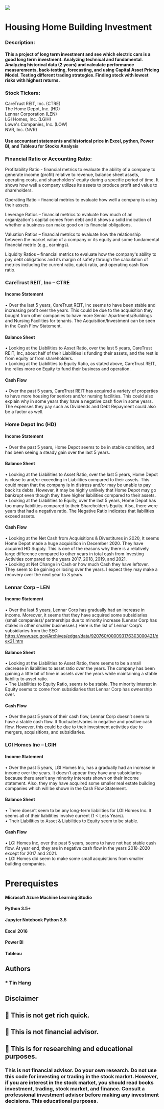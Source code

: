 
<img src="HomesInvestment.PNG">

# Housing Home Building Investment

### Description:
#### This a project of long term investment and see which electric cars is a good long term investment. Analyzing technical and fundamental. Analyzing historical data (2 years) and calculate performance measurements, back-testing, forecasting, and using Capital Asset Pricing Model. Testing different trading strategies. Finding stock with lowest risks with highest returns. 

### Stock Tickers:  
CareTrust REIT, Inc. (CTRE)   
The Home Depot, Inc. (HD)   
Lennar Corporation (LEN)   
LGI Homes, Inc. (LGIH)   
Lowe's Companies, Inc. (LOW)  
NVR, Inc. (NVR)  

#### Use accountant statements and historical price in Excel, python, Power BI, and Tableau for Stocks Analysis

### Financial Ratio or Accounting Ratio:  

Profitability Ratio - financial metrics to evaluate the ability of a company to generate income (profit) relative to revenue, balance sheet assets, operating costs, and shareholders’ equity during a specific period of time. It shows how well a company utilizes its assets to produce profit and value to shareholders.  

Operating Ratio – financial metrics to evaluate how well a company is using their assets.  

Leverage Ratios – financial metrics to evaluate how much of an organization's capital comes from debt and it shows a solid indication of whether a business can make good on its financial obligations.  

Valuation Ratios – financial metrics to evaluate how the relationship between the market value of a company or its equity and some fundamental financial metric (e.g., earnings).  

Liquidity Ratios – financial metrics to evaluate how the company's ability to pay debt obligations and its margin of safety through the calculation of metrics including the current ratio, quick ratio, and operating cash flow ratio.   


### CareTrust REIT, Inc – CTRE  
#### Income Statement  
•	Over the last 5 years, CareTrust REIT, Inc seems to have been stable and increasing profit over the years. This could be due to the acquisition they bought from other companies to have more Senior Apartments/Buildings and Nursing Facilities for tenants. The Acquisition/Investment can be seen in the Cash Flow Statement.  
#### Balance Sheet  
•	Looking at the Liabilities to Asset Ratio, over the last 5 years, CareTrust REIT, Inc, about half of their Liabilities is funding their assets, and the rest is from equity or from shareholders.   
•	Looking at the Liabilities to Equity Ratio, as stated above, CareTrust REIT, Inc relies more on Equity to fund their business and operation.  
#### Cash Flow  
•	Over the past 5 years, CareTrust REIT has acquired a variety of properties to have more housing for seniors and/or nursing facilities. This could also explain why in some years they have a negative cash flow in some years. The expenses they pay such as Dividends and Debt Repayment could also be a factor as well.  

### Home Depot Inc (HD)
#### Income Statement  
•	Over the past 5 years, Home Depot seems to be in stable condition, and has been seeing a steady gain over the last 5 years.   
#### Balance Sheet  
•	Looking at the Liabilities to Asset Ratio, over the last 5 years, Home Depot is close to and/or exceeding in Liabilities compared to their assets. This could mean that the company is in distress and/or may be unable to pay back its debts. However, it may be highly unlikely that Home Depot may go bankrupt even though they have higher liabilities compared to their assets.   
•	Looking at the Liabilities to Equity, over the last 5 years, Home Depot has too many liabilities compared to their Shareholder’s Equity. Also, there were years that had a negative ratio. The Negative Ratio indicates that liabilities exceed assets.  
#### Cash Flow  
•	Looking at the Net Cash from Acquisitions & Divestitures in 2020, It seems Home Depot made a huge acquisition in December 2020. They have acquired HD Supply. This is one of the reasons why there is a relatively large difference compared to other years in total cash from Investing Activities compared to the years 2017, 2018, 2019, and 2021.  
•	Looking at Net Change in Cash or how much Cash they have leftover. They seem to be gaining or losing over the years. I expect they may make a recovery over the next year to 3 years.   

### Lennar Corp – LEN  
#### Income Statement  
•	Over the last 5 years, Lennar Corp has gradually had an increase in income. Moreover, it seems that they have acquired some subsidiaries (small companies)/ partnerships due to minority increase (Lennar Corp has stakes in other smaller businesses.) Here is the list of Lennar Corp’s subsidiaries from the SEC: https://www.sec.gov/Archives/edgar/data/920760/000093176303000421/dex21.htm  
#### Balance Sheet    
•	Looking at the Liabilities to Asset Ratio, there seems to be a small decrease in liabilities to asset ratio over the years. The company has been gaining a little bit of time in assets over the years while maintaining a stable liability to asset ratio.   
•	The Liabilities to Equity Ratio, seems to be stable. The minority interest in Equity seems to come from subsidiaries that Lennar Corp has ownership over.   
#### Cash Flow  
• Over the past 5 years of their cash flow, Lennar Corp doesn’t seem to have a stable cash flow. It fluctuates/varies in negative and positive cash flow. However, this could be due to their investment activities due to mergers, acquisitions, and subsidiaries.   

### LGI Homes Inc – LGIH  
#### Income Statement  
•	Over the past 5 years, LGI Homes Inc, has a gradually had an increase in income over the years. It doesn’t appear they have any subsidiaries because there aren’t any minority interests shown on their income statement. Also, they may have acquired some smaller real estate building companies which will be shown in the Cash Flow Statement.  
#### Balance Sheet   
•	There doesn’t seem to be any long-term liabilities for LGI Homes Inc. It seems all of their liabilities involve current (1 < Less Years).   
•	Their Liabilities to Asset & Liabilities to Equity seem to be stable.  
#### Cash Flow   
• LGI Homes Inc, over the past 5 years, seems to have not had stable cash flow. At year end, they are in negative cash flow in the years 2018-2020 except for 2017 and 2021.   
•	LGI Homes did seem to make some small acquisitions from smaller building companies.   





# Prerequistes
#### Microsoft Azure Machine Learning Studio  

#### Python 3.5+

#### Jupyter Notebook Python 3.5  

#### Excel 2016

#### Power BI  

#### Tableau

## Authors  
### * Tin Hang  

## Disclaimer  
## 🔴 This is not get rich quick.  
## 🔴 This is not financial advisor.   
## 🔴 This is for researching and educational purposes.  
### This is not financial advisor. Do your own research. Do not use this code for investing or trading in the stock market. However, if you are interest in the stock market, you should read books investment, trading, stock market, and finance. Consult a professional investment advisor before making any investment decisions. This educational purposes.  
